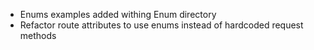 - Enums examples added withing Enum directory
- Refactor route attributes to use enums instead of hardcoded request methods